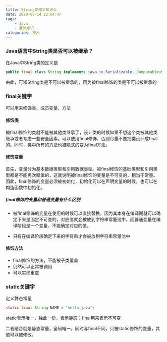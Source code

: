 ```yaml
---
title: String类相关知识点
date: 2020-08-14 22:04:47
tags:
	- Java
	- 基础知识
categories: 技术
---
```


### Java语言中String类是否可以被继承？

在Java中String类的定义是

```java
public final class String implements java.io.Serializable, Comparable<String>, CharSequence {...}
```

由此，可知String类是不可以被继承的，因为被final修饰的类是不可以被继承的

<!--more-->

### final关键字

可以用来修饰类、成员变量、方法

#### 修饰类

被final修饰的类就不能被其他类继承了，设计类的时候如果不想这个类被其他类继承或者考虑一些安全因素，可以使用final修饰，否则尽量不要把类设计成final的。同时，类中所有的方法也被隐式的变为final方法。

#### 修饰变量

首先，变量分为基本数据类型和引用数据类型。被final修饰的基础类型和引用类型都是不能再次赋值的，这就说明被final修饰的变量是不可变的，相当于常量。因此，final修饰的变量必须被初始化，初始化可以在声明变量的时候，也可以在构造函数中初始化。

##### final修饰的变量和普通变量有什么区别

* 被final修饰的变量在使用的时候可以直接替换，因为其本身在编译期就可以确定下来是固定不可变的，对应值就会被放到字符串常量池中，而普通变量在编译阶段是一个变量，不能确定对应的值。

* 只有在编译阶段确定下来的字符串才会被放到字符串常量池中

#### 修饰方法

* final修饰的方法，不能被子类覆盖
* 仍然可以正常被调用
* 可以实现重载

### static关键字

定义静态常量

```java
static final String NAME = "hello java"; 
```

static表示唯一，独此一份，表示静态；final用来表示不可变

二者结合就是静态常量，全局唯一，同时与final不同，只被static修饰的变量，其值可以被修改。



